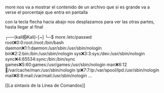 
more nos va a mostrar el contenido de un archivo que si es grande va a verse el porcentaje que entra en pantalla

con la tecla flecha hacia abajo nos desplazamos para ver las otras partes, hasta llegar al final


┌──(kali㉿Kali)-[~]
└─$ more /etc/passwd                                                     
root:x:0:0:root:/root:/bin/bash
daemon:x:1:1:daemon:/usr/sbin:/usr/sbin/nologin
bin:x:2:2:bin:/bin:/usr/sbin/nologin
sys:x:3:3:sys:/dev:/usr/sbin/nologin
sync:x:4:65534:sync:/bin:/bin/sync
games:x:5:60:games:/usr/games:/usr/sbin/nologin
man:x:6:12:man:/var/cache/man:/usr/sbin/nologin
lp:x:7:7:lp:/var/spool/lpd:/usr/sbin/nologin
mail:x:8:8:mail:/var/mail:/usr/sbin/nologin
...


[[La sintaxis de la Línea de Comandos]]